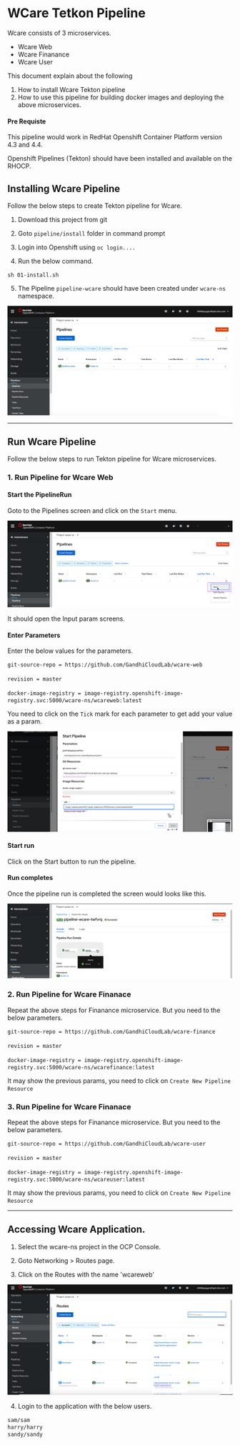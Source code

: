 # WCare Tetkon Pipeline

Wcare consists of 3 microservices.
- Wcare Web
- Wcare Finanance
- Wcare User

This document explain about the following
1. How to install Wcare Tekton pipeline 
2. How to use this pipeline for building docker images and deploying the above microservices.

#### Pre Requiste

This pipeline would work in RedHat Openshift Container Platform version 4.3 and 4.4.  

Openshift Pipelines (Tekton) should have been installed and available on the RHOCP.

## Installing Wcare Pipeline

Follow the below steps to create Tekton pipeline for Wcare.

1. Download this project from git

2. Goto `pipeline/install` folder in command prompt

3. Login into Openshift using `oc login....`

4. Run the below command.

```
sh 01-install.sh
```

5. The Pipeline `pipeline-wcare` should have been created under `wcare-ns` namespace.

<img src="images/01-pipeline.png">

-------------

## Run Wcare Pipeline

Follow the below steps to run Tekton pipeline for Wcare microservices.

### 1. Run Pipeline for Wcare Web

#### Start the PipelineRun

Goto to the Pipelines screen and click on the `Start` menu.

<img src="images/02-start.png">

It should open the Input param screens.

#### Enter Parameters

Enter the below values for the parameters.

```
git-source-repo = https://github.com/GandhiCloudLab/wcare-web

revision = master

docker-image-registry = image-registry.openshift-image-registry.svc:5000/wcare-ns/wcareweb:latest
```
You need to click on the `Tick` mark for each parameter to get add your value as a param.

<img src="images/03-param.png">

#### Start run

Click on the Start button to run the pipeline. 

#### Run completes

Once the pipeline run is completed the screen would looks like this.

<img src="images/04-run.png">

### 2. Run Pipeline for Wcare Finanace

Repeat the above steps for Finanance microservice. But you need to the below parameters.

```
git-source-repo = https://github.com/GandhiCloudLab/wcare-finance

revision = master

docker-image-registry = image-registry.openshift-image-registry.svc:5000/wcare-ns/wcarefinance:latest
```

It may show the previous params, you need to click on `Create New Pipeline Resource`

### 3. Run Pipeline for Wcare Finanace

Repeat the above steps for Finanance microservice. But you need to the below parameters.

```
git-source-repo = https://github.com/GandhiCloudLab/wcare-user

revision = master

docker-image-registry = image-registry.openshift-image-registry.svc:5000/wcare-ns/wcareuser:latest
```
It may show the previous params, you need to click on `Create New Pipeline Resource`

-------------

## Accessing Wcare Application.

1. Select the wcare-ns project in the OCP Console.

2. Goto Networking > Routes page.

3. Click on the Routes with the name 'wcareweb'

<img src="images/05-app.png">

4. Login to the application with the below users.

```
sam/sam
harry/harry
sandy/sandy
```
